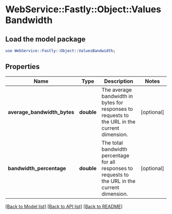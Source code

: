 # WebService::Fastly::Object::ValuesBandwidth

## Load the model package
```perl
use WebService::Fastly::Object::ValuesBandwidth;
```

## Properties
Name | Type | Description | Notes
------------ | ------------- | ------------- | -------------
**average_bandwidth_bytes** | **double** | The average bandwidth in bytes for responses to requests to the URL in the current dimension. | [optional] 
**bandwidth_percentage** | **double** | The total bandwidth percentage for all responses to requests to the URL in the current dimension. | [optional] 

[[Back to Model list]](../README.md#documentation-for-models) [[Back to API list]](../README.md#documentation-for-api-endpoints) [[Back to README]](../README.md)


